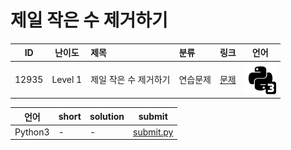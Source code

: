 # 제일 작은 수 제거하기

| ID | 난이도 | 제목 | 분류 | 링크 | 언어 |
| -- | ---- | :-- | :-- | --- | --- |
| 12935 | Level 1 | 제일 작은 수 제거하기 | 연습문제 | [문제](https://programmers.co.kr/learn/courses/30/lessons/12935) | [![python3](/assets/python3.svg)](submit.py) |

| 언어 | short | solution | submit |
| --- | ----- | -------- | ------ |
| Python3 | - | - | [submit.py](submit.py) |
